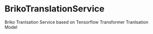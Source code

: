 # BrikoTranslationService
Briko Tranlsation Service based on Tensorflow Transformer Tranlsation Model
